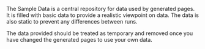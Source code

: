 ﻿The Sample Data is a central repository for data used by generated pages. It is filled with basic data to provide a realistic viewpoint on data.  The data is also static to prevent any differences between runs.

The data provided should be treated as temporary and removed once you have changed the generated pages to use your own data.
